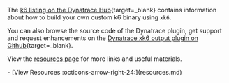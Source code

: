 The [k6 listing on the Dynatrace Hub](https://www.dynatrace.com/hub/detail/grafana-k6/){target=_blank} contains information about how to build your own custom k6 binary using `xk6`.

You can also browse the source code of the Dynatrace plugin, get support and request enhancements on the [Dynatrace xk6 output plugin on Github](https://github.com/Dynatrace/xk6-output-dynatrace){target=_blank}.

View the [resources page](resources.md) for more links and useful materials.

<div class="grid cards" markdown>
- [View Resources :octicons-arrow-right-24:](resources.md)
</div>